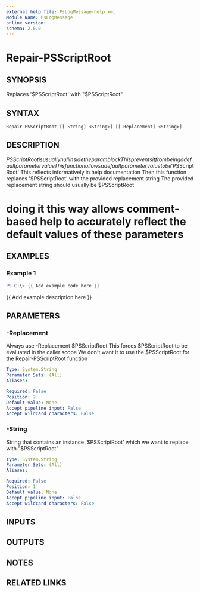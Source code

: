 ```yaml
---
external help file: PsLogMessage-help.xml
Module Name: PsLogMessage
online version:
schema: 2.0.0
---
```


# Repair-PSScriptRoot

## SYNOPSIS
Replaces '$PSScriptRoot' with "$PSScriptRoot"

## SYNTAX

```
Repair-PSScriptRoot [[-String] <String>] [[-Replacement] <String>]
```

## DESCRIPTION
$PSScriptRoot is usually null inside the param block
This prevents it from being a default parameter value
This function allows a default parameter value to be '$PSScriptRoot'
This reflects informatively in help documentation
Then this function replaces '$PSScriptRoot' with the provided replacement string
The provided replacement string should usually be $PSScriptRoot
# doing it this way allows comment-based help to accurately reflect the default values of these parameters

## EXAMPLES

### Example 1
```powershell
PS C:\> {{ Add example code here }}
```

{{ Add example description here }}

## PARAMETERS

### -Replacement
Always use -Replacement $PSScriptRoot
This forces $PSScriptRoot to be evaluated in the caller scope
We don't want it to use the $PSScriptRoot for the Repair-PSScriptRoot function

```yaml
Type: System.String
Parameter Sets: (All)
Aliases:

Required: False
Position: 2
Default value: None
Accept pipeline input: False
Accept wildcard characters: False
```

### -String
String that contains an instance '$PSScriptRoot' which we want to replace with "$PSScriptRoot"

```yaml
Type: System.String
Parameter Sets: (All)
Aliases:

Required: False
Position: 1
Default value: None
Accept pipeline input: False
Accept wildcard characters: False
```

## INPUTS

## OUTPUTS

## NOTES

## RELATED LINKS
